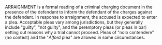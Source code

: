 ARRAIGNMENT is a formal reading of a criminal charging document in the presence of the defendant to inform the defendant of the charges against the defendant. In response to arraignment, the accused is expected to enter a plea. Acceptable pleas vary among jurisdictions, but they generally include "guilty", "not guilty", and the peremptory pleas (or pleas in bar) setting out reasons why a trial cannot proceed. Pleas of "nolo contendere" (no contest) and the "_Alford_ plea" are allowed in some circumstances.
